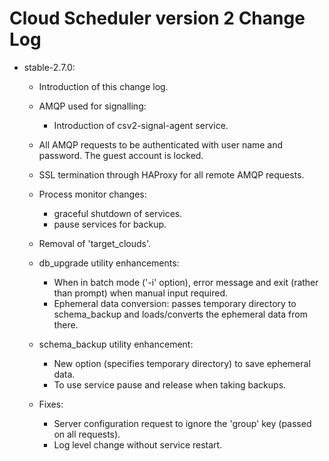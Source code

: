 # Cloud Scheduler version 2 Change Log

- stable-2.7.0:
  - Introduction of this change log.

  - AMQP used for signalling:
    - Introduction of csv2-signal-agent service.

  - All AMQP requests to be authenticated with user name and password. The guest account is locked.

  - SSL termination through HAProxy for all remote AMQP requests.

  - Process monitor changes:
    - graceful shutdown of services.
    - pause services for backup.

  - Removal of 'target_clouds'.

  - db_upgrade utility enhancements:
    - When in batch mode ('-i' option), error message and exit (rather than prompt) when manual input required.
    - Ephemeral data conversion: passes temporary directory to schema_backup and loads/converts the ephemeral
      data from there.

  - schema_backup utility enhancement:
    - New option (specifies temporary directory) to save ephemeral data.
    - To use service pause and release when taking backups.

  - Fixes:
    - Server configuration request to ignore the 'group' key (passed on all requests).
    - Log level change without service restart.
     
